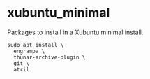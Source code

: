 # xubuntu_minimal
Packages to install in a Xubuntu minimal install.

```console
sudo apt install \
  engrampa \
  thunar-archive-plugin \
  git \
  atril
```
